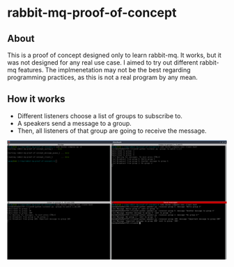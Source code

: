 # rabbit-mq-proof-of-concept

## About
This is a proof of concept designed only to learn rabbit-mq. It works, but it was not designed for any real use case. I aimed to try out different rabbit-mq features. The implmenetation may not be the best regarding programming practices, as this is not a real program by any mean.

## How it works
- Different listeners choose a list of groups to subscribe to.
- A speakers send a message to a group.
- Then, all listeners of that group are going to receive the message.

![broadcast_usage_example](https://github.com/lucasesposito/rabbit-mq-proof-of-concept/blob/master/documentation/images/broadcast_usage_example.png?raw=true "Broadcast usage example")
